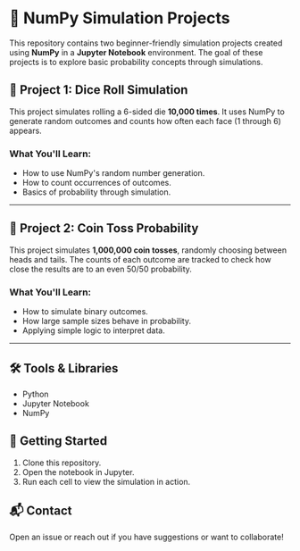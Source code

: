 # 🎲 NumPy Simulation Projects

This repository contains two beginner-friendly simulation projects created using **NumPy** in a **Jupyter Notebook** environment. The goal of these projects is to explore basic probability concepts through simulations.

## 📌 Project 1: Dice Roll Simulation

This project simulates rolling a 6-sided die **10,000 times**. It uses NumPy to generate random outcomes and counts how often each face (1 through 6) appears.

### What You'll Learn:
- How to use NumPy's random number generation.
- How to count occurrences of outcomes.
- Basics of probability through simulation.

---

## 📌 Project 2: Coin Toss Probability

This project simulates **1,000,000 coin tosses**, randomly choosing between heads and tails. The counts of each outcome are tracked to check how close the results are to an even 50/50 probability.

### What You'll Learn:
- How to simulate binary outcomes.
- How large sample sizes behave in probability.
- Applying simple logic to interpret data.

---

## 🛠️ Tools & Libraries
- Python
- Jupyter Notebook
- NumPy

## 🚀 Getting Started
1. Clone this repository.
2. Open the notebook in Jupyter.
3. Run each cell to view the simulation in action.


## 📬 Contact
Open an issue or reach out if you have suggestions or want to collaborate!

